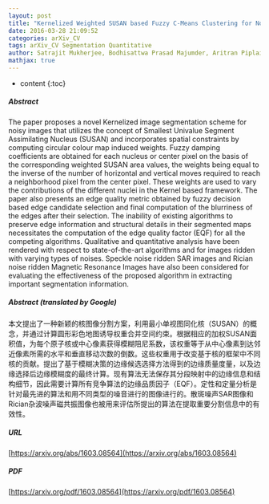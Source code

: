 ```yaml
---
layout: post
title: "Kernelized Weighted SUSAN based Fuzzy C-Means Clustering for Noisy Image Segmentation"
date: 2016-03-28 21:09:52
categories: arXiv_CV
tags: arXiv_CV Segmentation Quantitative
author: Satrajit Mukherjee, Bodhisattwa Prasad Majumder, Aritran Piplai, Swagatam Das
mathjax: true
---
```


* content
{:toc}

##### Abstract
The paper proposes a novel Kernelized image segmentation scheme for noisy images that utilizes the concept of Smallest Univalue Segment Assimilating Nucleus (SUSAN) and incorporates spatial constraints by computing circular colour map induced weights. Fuzzy damping coefficients are obtained for each nucleus or center pixel on the basis of the corresponding weighted SUSAN area values, the weights being equal to the inverse of the number of horizontal and vertical moves required to reach a neighborhood pixel from the center pixel. These weights are used to vary the contributions of the different nuclei in the Kernel based framework. The paper also presents an edge quality metric obtained by fuzzy decision based edge candidate selection and final computation of the blurriness of the edges after their selection. The inability of existing algorithms to preserve edge information and structural details in their segmented maps necessitates the computation of the edge quality factor (EQF) for all the competing algorithms. Qualitative and quantitative analysis have been rendered with respect to state-of-the-art algorithms and for images ridden with varying types of noises. Speckle noise ridden SAR images and Rician noise ridden Magnetic Resonance Images have also been considered for evaluating the effectiveness of the proposed algorithm in extracting important segmentation information.

##### Abstract (translated by Google)
本文提出了一种新颖的核图像分割方案，利用最小单视图同化核（SUSAN）的概念，并通过计算圆形彩色地图诱导权重合并空间约束。根据相应的加权SUSAN面积值，为每个原子核或中心像素获得模糊阻尼系数，该权重等于从中心像素到达邻近像素所需的水平和垂直移动次数的倒数。这些权重用于改变基于核的框架中不同核的贡献。提出了基于模糊决策的边缘候选选择方法得到的边缘质量度量，以及边缘选择后边缘模糊度的最终计算。现有算法无法保存其分段映射中的边缘信息和结构细节，因此需要计算所有竞争算法的边缘品质因子（EQF）。定性和定量分析是针对最先进的算法和用不同类型的噪音进行的图像进行的。散斑噪声SAR图像和Rician杂波噪声磁共振图像也被用来评估所提出的算法在提取重要分割信息中的有效性。

##### URL
[https://arxiv.org/abs/1603.08564](https://arxiv.org/abs/1603.08564)

##### PDF
[https://arxiv.org/pdf/1603.08564](https://arxiv.org/pdf/1603.08564)

